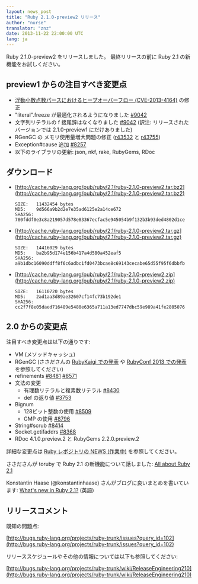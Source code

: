 ```yaml
---
layout: news_post
title: "Ruby 2.1.0-preview2 リリース"
author: "nurse"
translator: "znz"
date: 2013-11-22 22:00:00 UTC
lang: ja
---
```


Ruby 2.1.0-preview2 をリリースしました。
最終リリースの前に Ruby 2.1 の新機能をお試しください。

## preview1 からの注目すべき変更点

* [浮動小数点数パースにおけるヒープオーバーフロー (CVE-2013-4164)](https://www.ruby-lang.org/ja/news/2013/11/22/heap-overflow-in-floating-point-parsing-cve-2013-4164/) の修正
* "literal".freeze が最適化されるようになりました [#9042](https://bugs.ruby-lang.org/issues/9042)
* 文字列リテラルの f 接尾辞はなくなりました [#9042](https://bugs.ruby-lang.org/issues/9042) (訳注: リリースされたバージョンでは 2.1.0-preview1 にだけありました)
* RGenGC の メモリ使用量増大問題の修正 ([r43532](http://svn.ruby-lang.org/cgi-bin/viewvc.cgi?view=rev&revision=43532) と [r43755](http://svn.ruby-lang.org/cgi-bin/viewvc.cgi?view=rev&revision=43755))
* Exception#cause 追加 [#8257](https://bugs.ruby-lang.org/issues/8257)
* 以下のライブラリの更新: json, nkf, rake, RubyGems, RDoc

## ダウンロード

* [http://cache.ruby-lang.org/pub/ruby/2.1/ruby-2.1.0-preview2.tar.bz2](http://cache.ruby-lang.org/pub/ruby/2.1/ruby-2.1.0-preview2.tar.bz2)

      SIZE:   11432454 bytes
      MD5:    9d566a9b2d2e7e35ad6125e2a14ce672
      SHA256: 780fddf0e3c8a219057d578e83367ecfac5e945054b9f132b3b93ded4802d1ce

* [http://cache.ruby-lang.org/pub/ruby/2.1/ruby-2.1.0-preview2.tar.gz](http://cache.ruby-lang.org/pub/ruby/2.1/ruby-2.1.0-preview2.tar.gz)

      SIZE:   14416029 bytes
      MD5:    ba2b95d174e156b417a4d580a452eaf5
      SHA256: a9b1dbc16090ddff8f6c6adbc1fd0473bcae8c69143cecabe65d55f95f6dbbfb

* [http://cache.ruby-lang.org/pub/ruby/2.1/ruby-2.1.0-preview2.zip](http://cache.ruby-lang.org/pub/ruby/2.1/ruby-2.1.0-preview2.zip)

      SIZE:   16110720 bytes
      MD5:    2ad1aa3d89ae32607cf14fc73b192de1
      SHA256: cc2f7f8e05daed716489e5480e6365a711a13ed7747dbc59e989a41fe2805076

## 2.0 からの変更点

注目すべき変更点は以下の通りです:

* VM (メソッドキャッシュ)
* RGenGC (ささださんの [RubyKaigi での発表](http://rubykaigi.org/2013/talk/S73) や [RubyConf 2013 での発表](http://www.atdot.net/~ko1/activities/rubyconf2013-ko1_pub.pdf) を参照してください)
* refinements [#8481](https://bugs.ruby-lang.org/issues/8481) [#8571](https://bugs.ruby-lang.org/issues/8571)
* 文法の変更
  * 有理数リテラルと複素数リテラル [#8430](https://bugs.ruby-lang.org/issues/8430)
  * def の返り値 [#3753](https://bugs.ruby-lang.org/issues/3753)
* Bignum
  * 128ビット整数の使用 [#8509](https://bugs.ruby-lang.org/issues/8509)
  * GMP の使用 [#8796](https://bugs.ruby-lang.org/issues/8796)
* String#scrub [#8414](https://bugs.ruby-lang.org/issues/8414)
* Socket.getifaddrs [#8368](https://bugs.ruby-lang.org/issues/8368)
* RDoc 4.1.0.preview.2 と RubyGems 2.2.0.preview.2

詳細な変更点は [Ruby レポジトリの NEWS (作業中)](https://github.com/ruby/ruby/blob/v2_1_0_preview2/NEWS) を参照してください。

ささださんが toruby で Ruby 2.1 の新機能について話しました: [All about Ruby 2.1](http://www.atdot.net/~ko1/activities/toruby05-ko1.pdf)

Konstantin Haase (@konstantinhaase) さんがブログに良いまとめを書いています: [What's new in Ruby 2.1?](http://rkh.im/ruby-2.1) (英語)

## リリースコメント

既知の問題点:

[http://bugs.ruby-lang.org/projects/ruby-trunk/issues?query_id=102](http://bugs.ruby-lang.org/projects/ruby-trunk/issues?query_id=102)

リリーススケジュールやその他の情報については以下も参照してください:

[http://bugs.ruby-lang.org/projects/ruby-trunk/wiki/ReleaseEngineering210](http://bugs.ruby-lang.org/projects/ruby-trunk/wiki/ReleaseEngineering210)
